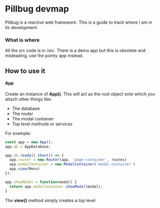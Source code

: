 # Pillbug devmap

Pillbug is a reactive web framework. This is a guide to track where I am in its development.

### What is where

All the src code is in /src. There is a demo app but this is obsolete and misleading, use the pointy app instead.

## How to use it

#### App

Create an instance of **App()**. This will act as the root object onto which you attach other things like:

* The database
* The router
* The modal container
* Top level methods or services

For example:

```javascript
const app = new App();
app.db = AppDatabase;

app.db.ready().then(() => {
  app.router = new Router(app, 'page-container', routes)
  app.modalContainer = new ModalContainer('modal-container')
  app.view(Menu)
});

app.showModal = function(modal) {
  return app.modalContainer.showModal(modal);
}
```

The **view()** method simply creates a top level